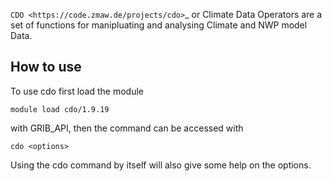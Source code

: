 `CDO <https://code.zmaw.de/projects/cdo>`_ or Climate Data Operators are a set of functions for manipluating and analysing Climate and NWP model Data.

## How to use

To use cdo first load the module
```
module load cdo/1.9.19
```
with GRIB_API, then the command can be accessed with
```
cdo <options>
```
Using the cdo command by itself will also give some help on the options.
